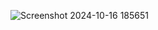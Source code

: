 ![Screenshot 2024-10-16 185651](https://github.com/user-attachments/assets/735ebc12-27eb-4d5a-883d-b7b5ab262cf1)
